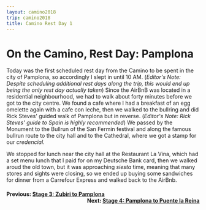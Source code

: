```yaml
---
layout: camino2018
trip: camino2018
title: Camino Rest Day 1
---
```


# On the Camino, Rest Day: Pamplona

Today was the first scheduled rest day from the Camino to be spent in the city of Pamplona, so accordingly I slept in until 10 AM. (*Editor's Note: Despite scheduling additional rest days along the trip, this would end up being the only rest day actually taken*) Since the AirBnB was located in a residential neighbourhood, we had to walk about forty minutes before we got to the city centre. We found a cafe where I had a breakfast of an egg omelette again with a cafe con leche, then we walked to the bullring and did Rick Steves' guided walk of Pamplona but in reverse. (*Editor's Note: Rick Steves' guide to Spain is highly recommended*) We passed by the Monument to the Bullrun of the San Fermin festival and along the famous bullrun route to the city hall and to the Cathedral, where we got a stamp for our *credencial*.

We stopped for lunch near the city hall at the Restaurant La Vina, which had a set menu lunch that I paid for on my Deutsche Bank card, then we walked aroud the old town, but it was approaching *siesta* time, meaning that many stores and sights were closing, so we ended up buying some sandwiches for dinner from a Carrefour Express and walked back to the AirBnb.

<h4><div style="text-align: left; margin-bottom: -20px">Previous: <a href="/2018/09/05/camino3.html">Stage 3: Zubiri to Pamplona</a></div></h4>
<h4><div style="text-align: right;">Next: <a href="/2018/09/07/camino4.html">Stage 4: Pamplona to Puente la Reina</a></div></h4>